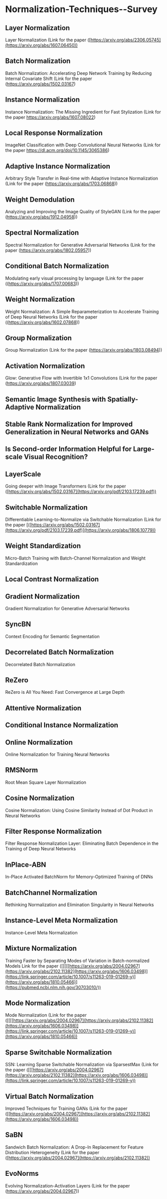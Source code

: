 # Normalization-Techniques--Survey


 ##  Layer Normalization
 
 Layer Normalization  (Link for the paper ([https://arxiv.org/abs/2306.05745](https://arxiv.org/abs/1607.06450))
 
 ##  Batch Normalization
 Batch Normalization: Accelerating Deep Network Training by Reducing Internal Covariate Shift (Link for the paper (https://arxiv.org/abs/1502.03167)

## Instance Normalization
 Instance Normalization: The Missing Ingredient for Fast Stylization  (Link for the paper https://arxiv.org/abs/1607.08022)

## Local Response Normalization
 ImageNet Classification with Deep Convolutional Neural Networks (Link for the paper https://dl.acm.org/doi/10.1145/3065386)

## Adaptive Instance Normalization
 Arbitrary Style Transfer in Real-time with Adaptive Instance Normalization (Link for the paper (https://arxiv.org/abs/1703.06868)) 
 
## Weight Demodulation
 Analyzing and Improving the Image Quality of StyleGAN (Link for the paper (https://arxiv.org/abs/1912.04958))

## Spectral Normalization
 Spectral Normalization for Generative Adversarial Networks  (Link for the paper (https://arxiv.org/abs/1802.05957))

 ## Conditional Batch Normalization
 Modulating early visual processing by language  (Link for the paper ((https://arxiv.org/abs/1707.00683))


 ## Weight Normalization
 Weight Normalization: A Simple Reparameterization to Accelerate Training of Deep Neural Networks (Link for the paper ((https://arxiv.org/abs/1602.07868))

## Group Normalization
 Group Normalization  (Link for the paper (https://arxiv.org/abs/1803.08494))

 ## Activation Normalization
 Glow: Generative Flow with Invertible 1x1 Convolutions  (Link for the paper (https://arxiv.org/abs/1807.03039)


 ## Semantic Image Synthesis with Spatially-Adaptive Normalization

 
## Stable Rank Normalization for Improved Generalization in Neural Networks and GANs


## Is Second-order Information Helpful for Large-scale Visual Recognition?

## LayerScale
 Going deeper with Image Transformers (Link for the paper ([https://arxiv.org/abs/1502.03167](https://arxiv.org/pdf/2103.17239.pdf))

 ## Switchable Normalization
 Differentiable Learning-to-Normalize via Switchable Normalization (Link for the paper [([https://arxiv.org/abs/1502.03167](https://arxiv.org/pdf/2103.17239.pdf)](https://arxiv.org/abs/1806.10779))

 ## Weight Standardization
 Micro-Batch Training with Batch-Channel Normalization and Weight Standardization

##  Local Contrast Normalization

 ## Gradient Normalization
 Gradient Normalization for Generative Adversarial Networks

 ## SyncBN
 Context Encoding for Semantic Segmentation

 ## Decorrelated Batch Normalization
 Decorrelated Batch Normalization

 ## ReZero
 ReZero is All You Need: Fast Convergence at Large Depth
	
##  Attentive Normalization
 
 ## Conditional Instance Normalization
 
 ## Online Normalization
 Online Normalization for Training Neural Networks

 ## RMSNorm
 Root Mean Square Layer Normalization

 ## Cosine Normalization
 Cosine Normalization: Using Cosine Similarity Instead of Dot Product in Neural Networks

 ## Filter Response Normalization
 Filter Response Normalization Layer: Eliminating Batch Dependence in the Training of Deep Neural Networks

 ## InPlace-ABN
 In-Place Activated BatchNorm for Memory-Optimized Training of DNNs

 ## BatchChannel Normalization
 Rethinking Normalization and Elimination Singularity in Neural Networks

 ## Instance-Level Meta Normalization
 Instance-Level Meta Normalization

##  Mixture Normalization
 Training Faster by Separating Modes of Variation in Batch-normalized Models Link for the paper ([[[[[https://arxiv.org/abs/2004.02967](https://arxiv.org/abs/2102.11382](https://arxiv.org/abs/1606.03498)](https://link.springer.com/article/10.1007/s11263-019-01269-y)](https://arxiv.org/abs/1810.05466)](https://pubmed.ncbi.nlm.nih.gov/30703010/))


## Mode Normalization
 Mode Normalization (Link for the paper ([[[[https://arxiv.org/abs/2004.02967](https://arxiv.org/abs/2102.11382](https://arxiv.org/abs/1606.03498)](https://link.springer.com/article/10.1007/s11263-019-01269-y)](https://arxiv.org/abs/1810.05466))

## Sparse Switchable Normalization
 SSN: Learning Sparse Switchable Normalization via SparsestMax (Link for the paper ([[[https://arxiv.org/abs/2004.02967](https://arxiv.org/abs/2102.11382](https://arxiv.org/abs/1606.03498)](https://link.springer.com/article/10.1007/s11263-019-01269-y))

## Virtual Batch Normalization
 Improved Techniques for Training GANs (Link for the paper ([[https://arxiv.org/abs/2004.02967](https://arxiv.org/abs/2102.11382](https://arxiv.org/abs/1606.03498))

 ## SaBN
 Sandwich Batch Normalization: A Drop-In Replacement for Feature Distribution Heterogeneity (Link for the paper ([https://arxiv.org/abs/2004.02967](https://arxiv.org/abs/2102.11382))

 ## EvoNorms
 Evolving Normalization-Activation Layers (Link for the paper (https://arxiv.org/abs/2004.02967))




